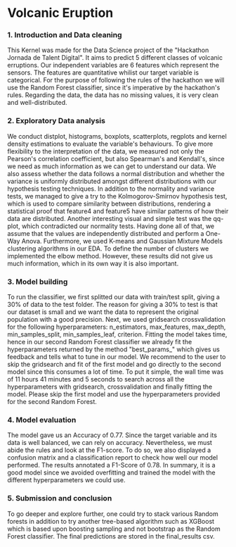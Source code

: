 # Volcanic Eruption

### 1. Introduction and Data cleaning

This Kernel was made for the Data Science project of the "Hackathon Jornada de Talent Digital". It aims to predict 5 different classes of volcanic erruptions. Our independent variables are 6 features which represent the sensors. The features are quantitative whilist our target variable is categorical. For the purpose of following the rules of the hackathon we will use the Random Forest classifier, since it's imperative by the hackathon's rules. Regarding the data, the data has no missing values, it is very clean and well-distributed.

### 2. Exploratory Data analysis

We conduct distplot, histograms, boxplots, scatterplots, regplots and kernel density estimations to evaluate the variable's behaviours. To give more flexibility to the interpretation of the data, we measured not only the Pearson's correlation coefficient, but also Spearman's and Kendall's, since we need as much information as we can get to understand our data. We also assess whether the data follows a normal distribution and whether the variance is uniformly distributed amongst different distributions with our hypothesis testing techniques. In addition to the normality and variance tests, we managed to give a try to the Kolmogorov-Smirnov hypothesis test, which is used to compare similarity between distributions, rendering a statistical proof that feature4 and feature5 have similar patterns of how their data are distributed. Another interesting visual and simple test was the qq-plot, which contradicted our normality tests. Having done all of that, we assume that the values are independently distributed and perform a One-Way Anova. Furthermore, we used K-means and Gaussian Mixture Models clustering algorithms in our EDA. To define the number of clusters we implemented the elbow method. However, these results did not give us much information, which in its own way it is also important. 

### 3. Model building

To run the classifier, we first splitted our data with train/test split, giving a 30% of data to the test folder. The reason for giving a 30% to test is that our dataset is small and we want the data to represent the original population with a good precision. Next, we used gridsearch crossvalidation for the following hyperparameters: n_estimators, max_features, max_depth, min_samples_split, min_samples_leaf, criterion. Fitting the model takes time, hence in our second Random Forest classifier we already fit the hyperparameters returned by the method "best_params_" which gives us feedback and tells what to tune in our model. We recommend to the user to skip the gridsearch and fit of the first model and go directly to the second model since this consumes a lot of time. To put it simple, the wall time was of 11 hours 41 minutes and 5 seconds to search across all the hyperparameters with gridsearch, crossvalidation and finally fitting the model. Please skip the first model and use the hyperparameters provided for the second Random Forest.

### 4. Model evaluation

The model gave us an Accuracy of 0.77. Since the target variable and its data is well balanced, we can rely on accuracy. Nevertheless, we must abide the rules and look at the F1-score. To do so, we also displayed a confusion matrix and a classification report to check how well our model performed. The results annotated a F1-Score of 0.78. In summary, it is a good model since we avoided overfitting and trained the model with the different hyperparameters we could use. 

### 5. Submission and conclusion

To go deeper and explore further, one could try to stack various Random forests in addition to try another tree-based algorithm such as XGBoost which is based upon boosting sampling and not bootstrap as the Random Forest classifier. The final predictions are stored in the final_results csv.

